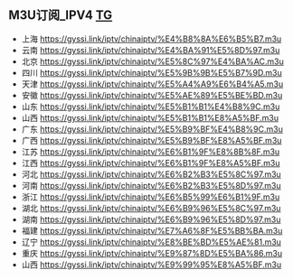 ## M3U订阅_IPV4 [TG](https://t.me/+LOCS0oPD_3xlYjRh)

- 上海
https://gyssi.link/iptv/chinaiptv/%E4%B8%8A%E6%B5%B7.m3u
- 云南
https://gyssi.link/iptv/chinaiptv/%E4%BA%91%E5%8D%97.m3u
- 北京
https://gyssi.link/iptv/chinaiptv/%E5%8C%97%E4%BA%AC.m3u
- 四川
https://gyssi.link/iptv/chinaiptv/%E5%9B%9B%E5%B7%9D.m3u
- 天津
https://gyssi.link/iptv/chinaiptv/%E5%A4%A9%E6%B4%A5.m3u
- 安徽
https://gyssi.link/iptv/chinaiptv/%E5%AE%89%E5%BE%BD.m3u
- 山东
https://gyssi.link/iptv/chinaiptv/%E5%B1%B1%E4%B8%9C.m3u
- 山西
https://gyssi.link/iptv/chinaiptv/%E5%B1%B1%E8%A5%BF.m3u
- 广东
https://gyssi.link/iptv/chinaiptv/%E5%B9%BF%E4%B8%9C.m3u
- 广西
https://gyssi.link/iptv/chinaiptv/%E5%B9%BF%E8%A5%BF.m3u
- 江苏
https://gyssi.link/iptv/chinaiptv/%E6%B1%9F%E8%8B%8F.m3u
- 江西
https://gyssi.link/iptv/chinaiptv/%E6%B1%9F%E8%A5%BF.m3u
- 河北
https://gyssi.link/iptv/chinaiptv/%E6%B2%B3%E5%8C%97.m3u
- 河南
https://gyssi.link/iptv/chinaiptv/%E6%B2%B3%E5%8D%97.m3u
- 浙江
https://gyssi.link/iptv/chinaiptv/%E6%B5%99%E6%B1%9F.m3u
- 湖北
https://gyssi.link/iptv/chinaiptv/%E6%B9%96%E5%8C%97.m3u
- 湖南
https://gyssi.link/iptv/chinaiptv/%E6%B9%96%E5%8D%97.m3u
- 福建
https://gyssi.link/iptv/chinaiptv/%E7%A6%8F%E5%BB%BA.m3u
- 辽宁
https://gyssi.link/iptv/chinaiptv/%E8%BE%BD%E5%AE%81.m3u
- 重庆
https://gyssi.link/iptv/chinaiptv/%E9%87%8D%E5%BA%86.m3u
- 山西
https://gyssi.link/iptv/chinaiptv/%E9%99%95%E8%A5%BF.m3u
